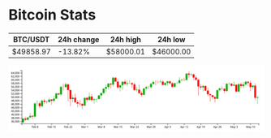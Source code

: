 # Bitcoin Stats

BTC/USDT|24h change|24h high|24h low|
|---|---|---|---|
|$49858.97|-13.82%|$58000.01|$46000.00|

<img src="./chart.svg">
